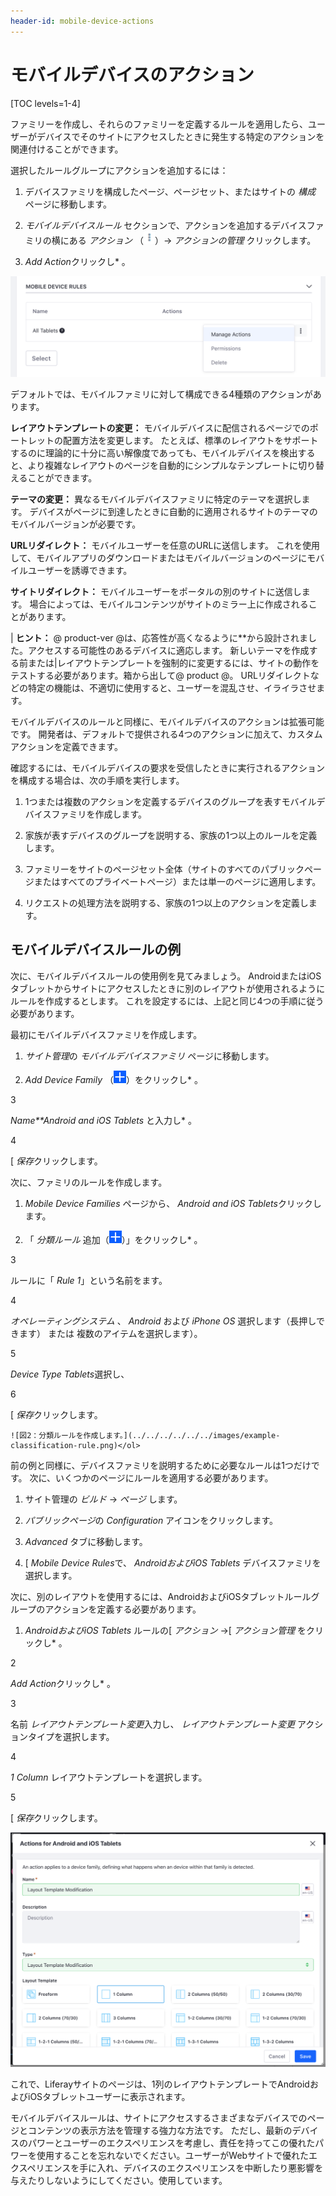 ```yaml
---
header-id: mobile-device-actions
---
```


# モバイルデバイスのアクション

[TOC levels=1-4]

ファミリーを作成し、それらのファミリーを定義するルールを適用したら、ユーザーがデバイスでそのサイトにアクセスしたときに発生する特定のアクションを関連付けることができます。

選択したルールグループにアクションを追加するには：

1.  デバイスファミリを構成したページ、ページセット、またはサイトの *構成* ページに移動します。

2.  *モバイルデバイスルール* セクションで、アクションを追加するデバイスファミリの横にある *アクション* （![Actions](../../../../../../images/icon-actions.png)）→ *アクションの管理* クリックします。

3.  *Add Action*クリックし* 。</p></li> </ol>

![図1：[アクションの管理]ページへのアクセス。](../../../../../../images/manage-mobile-actions.png)

デフォルトでは、モバイルファミリに対して構成できる4種類のアクションがあります。

**レイアウトテンプレートの変更：** モバイルデバイスに配信されるページでのポートレットの配置方法を変更します。 たとえば、標準のレイアウトをサポートするのに理論的に十分に高い解像度であっても、モバイルデバイスを検出すると、より複雑なレイアウトのページを自動的にシンプルなテンプレートに切り替えることができます。

**テーマの変更：** 異なるモバイルデバイスファミリに特定のテーマを選択します。 デバイスがページに到達したときに自動的に適用されるサイトのテーマのモバイルバージョンが必要です。

**URLリダイレクト：** モバイルユーザーを任意のURLに送信します。 これを使用して、モバイルアプリのダウンロードまたはモバイルバージョンのページにモバイルユーザーを誘導できます。

**サイトリダイレクト：** モバイルユーザーをポータルの別のサイトに送信します。 場合によっては、モバイルコンテンツがサイトのミラー上に作成されることがあります。

| **ヒント：** @ product-ver @は、応答性が高くなるように**から設計されました。アクセスする可能性のあるデバイスに適応します。 新しいテーマを作成する前または|レイアウトテンプレートを強制的に変更するには、サイトの動作をテストする必要があります。箱から出して@ product @。 URLリダイレクトなどの特定の機能は、不適切に使用すると、ユーザーを混乱させ、イライラさせます。</p>

モバイルデバイスのルールと同様に、モバイルデバイスのアクションは拡張可能です。 開発者は、デフォルトで提供される4つのアクションに加えて、カスタムアクションを定義できます。

確認するには、モバイルデバイスの要求を受信したときに実行されるアクションを構成する場合は、次の手順を実行します。

1.  1つまたは複数のアクションを定義するデバイスのグループを表すモバイルデバイスファミリを作成します。

2.  家族が表すデバイスのグループを説明する、家族の1つ以上のルールを定義します。

3.  ファミリーをサイトのページセット全体（サイトのすべてのパブリックページまたはすべてのプライベートページ）または単一のページに適用します。

4.  リクエストの処理方法を説明する、家族の1つ以上のアクションを定義します。

## モバイルデバイスルールの例

次に、モバイルデバイスルールの使用例を見てみましょう。 AndroidまたはiOSタブレットからサイトにアクセスしたときに別のレイアウトが使用されるようにルールを作成するとします。 これを設定するには、上記と同じ4つの手順に従う必要があります。

最初にモバイルデバイスファミリを作成します。

1.  *サイト管理*の *モバイルデバイスファミリ* ページに移動します。

2.  *Add Device Family* （![Add Device Family](../../../../../../images/icon-add.png)）をクリックし* 。</p></li>

3

*Name**Android and iOS Tablets* と入力し* 。</p></li>

4

[ *保存*クリックします。</ol>

次に、ファミリのルールを作成します。

1.  *Mobile Device Families* ページから、 *Android and iOS Tablets*クリックします。

2.  「 *分類ルール* 追加（![Add Classification Rule](../../../../../../images/icon-add.png)）」をクリックし* 。</p></li>

3

ルールに「 *Rule 1*」という名前を</em>ます。

4

*オペレーティングシステム* 、 *Android* および *iPhone OS* 選択します（長押しできます） <CTRL> または <CMD> 複数のアイテムを選択します）。

5

*Device Type* *Tablets*選択し、

6

[ *保存*クリックします。

    ![図2：分類ルールを作成します。](../../../../../../images/example-classification-rule.png)</ol>

前の例と同様に、デバイスファミリを説明するために必要なルールは1つだけです。 次に、いくつかのページにルールを適用する必要があります。

1.  サイト管理の *ビルド* → *ページ* します。

2.  *パブリックページ*の *Configuration* アイコンをクリックします。

3.  *Advanced* タブに移動します。

4.  [ *Mobile Device Rules*で、 *AndroidおよびiOS Tablets* デバイスファミリを選択します。

次に、別のレイアウトを使用するには、AndroidおよびiOSタブレットルールグループのアクションを定義する必要があります。

1.  *AndroidおよびiOS Tablets* ルールの[ *アクション* →[ *アクション管理* をクリックし* 。</p></li>

2

*Add Action*クリックし* 。</p></li>

3

名前 *レイアウトテンプレート変更*入力し、 *レイアウトテンプレート変更* アクションタイプを選択します。

4

*1 Column* レイアウトテンプレートを選択します。

5

[ *保存*クリックします。</ol>

![図3：AndroidおよびiOSタブレット用のアクションを作成します。](../../../../../../images/example-mobile-action.png)

これで、Liferayサイトのページは、1列のレイアウトテンプレートでAndroidおよびiOSタブレットユーザーに表示されます。

モバイルデバイスルールは、サイトにアクセスするさまざまなデバイスでのページとコンテンツの表示方法を管理する強力な方法です。 ただし、最新のデバイスのパワーとユーザーのエクスペリエンスを考慮し、責任を持ってこの優れたパワーを使用することを忘れないでください。ユーザーがWebサイトで優れたエクスペリエンスを手に入れ、デバイスのエクスペリエンスを中断したり悪影響を与えたりしないようにしてください。使用しています。
